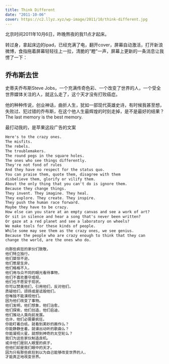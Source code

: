 ```yaml
---
title: Think Different
date: "2011-10-06"
cover: https://c2.llyz.xyz/wp-image/2011/10/think-different.jpg
---
```


北京时间2011年10月6日，昨晚熬夜的我11点才起床。

转过身，拿起床边的ipad，已经充满了电，翻开cover，屏幕自动激活，打开新浪微博，食指拖着屏幕轻轻往上一拉，清脆的"瞪"一声，屏幕上更新的一条消息让我愣了一下：

## 乔布斯去世

史蒂夫乔布斯Steve Jobs，一个充满传奇色彩、一个改变了世界的人，一个受全世界媒体关注的人，就这么走了，这个天才没有打败癌症。

他的种种传说，创业神话，曲折人生，犹如一部现代英雄史诗，有时候我甚至想，失败过、犯过错的乔布斯，在这个他人生最辉煌的时刻走掉，是不是最好的结果？The last memory is the best memory.

最打动我的，是苹果这段广告的文案

```txt
Here's to the crazy ones.
The misfits.
The rebels.
The troublemakers.
The round pegs in the square holes.
The ones who see things differently.
They're not fond of rules
And they have no respect for the status quo.
You can praise them, quote them, disagree with them
disbelieve them, glorify or vilify them.
About the only thing that you can't do is ignore them.
Because they change things.
They invent. They imagine. They heal.
They explore. They create. They inspire.
They push the human race forward.
Maybe they have to be crazy.
How else can you stare at an empty canvas and see a work of art?
Or sit in silence and hear a song that's never been written?
Or gaze at a red planet and see a laboratory on wheels?
We make tools for these kinds of people.
While some may see them as the crazy ones, we see genius.
Because the people who are crazy enough to think that they can
change the world, are the ones who do.

向那些疯狂的家伙们致敬，
他们特立独行，
他们桀惊不逊，
他们惹是生非，
他们格格不入，
他们用与众不同的眼光看待事物，
他们不喜欢墨守成规，
他们也不愿安于现状。
你可以赞美他们，引用他们，反对他们，
质疑他们，颂扬或是诋毁他们，
但唯独不能漠视他们。
因为他们改变了事物。
他们发明，他们想象，他们治愈，
他们探索，他们创造，他们启迪，
他们推动人类向前发展。
也许，他们必需要疯狂。
你能盯着白纸，就看到美妙的画作么？
你能静静坐着，就谱出动听的歌曲么？
你能凝视火星，就想到神奇的太空轮么？
我们为这些家伙制造良机。
或许他们是别人眼里的疯子，
但他们却是我们眼中的天才。
因为只有那些疯狂到以为自己能够改变世界的人，
才能真正地改变世界。
```

